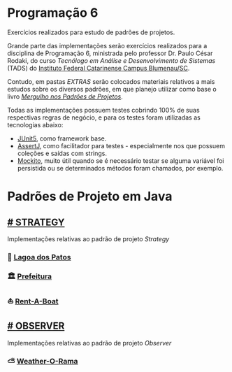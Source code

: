 # Programação 6
Exercícios realizados para estudo de padrões de projetos.

Grande parte das implementações serão exercícios realizados para a disciplina de Programação 6, ministrada pelo professor Dr. Paulo César Rodaki, do curso *Tecnólogo em Análise e Desenvolvimento de Sistemas* (TADS) do [Instituto Federal Catarinense Campus Blumenau/SC](http://blumenau.ifc.edu.br/).

Contudo, em pastas *EXTRAS* serão colocados materiais relativos a mais estudos sobre os diversos padrões, em que planejo utilizar como base o livro *[Mergulho nos Padrões de Projetos](https://refactoring.guru/pt-br/design-patterns/book)*.

Todas as implementações possuem testes cobrindo 100% de suas respectivas regras de negócio, e para os testes foram utilizadas as tecnologias abaixo:
- [JUnit5](https://junit.org/junit5/), como framework base.
- [AssertJ](https://assertj.github.io/doc/), como facilitador para testes - especialmente nos que possuem coleções e saídas com strings.
- [Mockito](https://site.mockito.org/), muito útil quando se é necessário testar se alguma variável foi persistida ou se determinados métodos foram chamados, por exemplo.

# Padrões de Projeto em Java

## [# STRATEGY](https://github.com/tnicacio/ifc-programacao6/tree/main/AER-P6-P01)
Implementações relativas ao padrão de projeto *Strategy*

### :duck: [Lagoa dos Patos](https://github.com/tnicacio/ifc-programacao6/tree/main/AER-P6-P01/DuckTales)

### :classical_building: [Prefeitura](https://github.com/tnicacio/ifc-programacao6/tree/main/AER-P6-P01/Prefeitura)

### :boat: [Rent-A-Boat](https://github.com/tnicacio/ifc-programacao6/tree/main/AER-P6-P01/RentABoat)

## [# OBSERVER](https://github.com/tnicacio/ifc-programacao6/tree/main/AER-P6-P02)
Implementações relativas ao padrão de projeto *Observer*

### ⛅ [Weather-O-Rama](https://github.com/tnicacio/ifc-programacao6/tree/main/AER-P6-P02/WeatherORama)

